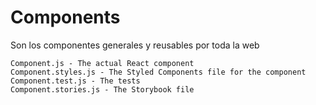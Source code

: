 # Components

Son los componentes generales y reusables por toda la web

    Component.js - The actual React component
    Component.styles.js - The Styled Components file for the component
    Component.test.js - The tests
    Component.stories.js - The Storybook file
